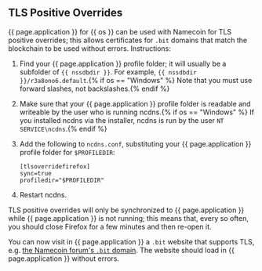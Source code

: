 ## TLS Positive Overrides

{{ page.application }} for {{ os }} can be used with Namecoin for TLS positive overrides; this allows certificates for `.bit` domains that match the blockchain to be used without errors.  Instructions:

1. Find your {{ page.application }} profile folder; it will usually be a subfolder of `{{ nssdbdir }}`.  For example, `{{ nssdbdir }}/r3a8ono6.default`.{% if os == "Windows" %}  Note that you must use forward slashes, not backslashes.{% endif %}
1. Make sure that your {{ page.application }} profile folder is readable and writeable by the user who is running ncdns.{% if os == "Windows" %}  If you installed ncdns via the installer, ncdns is run by the user `NT SERVICE\ncdns`.{% endif %}
1. Add the following to `ncdns.conf`, substituting your {{ page.application }} profile folder for `$PROFILEDIR`:
   
       [tlsoverridefirefox]
       sync=true
       profiledir="$PROFILEDIR"
   
1. Restart ncdns.

TLS positive overrides will only be synchronized to {{ page.application }} while {{ page.application }} is not running; this means that, every so often, you should close Firefox for a few minutes and then re-open it.

You can now visit in {{ page.application }} a `.bit` website that supports TLS, e.g. [the Namecoin forum's `.bit` domain](https://nf.bit/).  The website should load in {{ page.application }} without errors.

